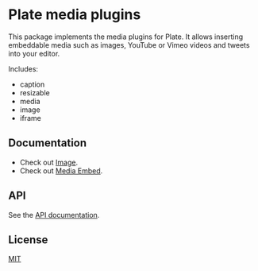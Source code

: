 # Plate media plugins

This package implements the media plugins for Plate. It allows inserting
embeddable media such as images, YouTube or Vimeo videos and tweets into your
editor.

Includes:

- caption
- resizable
- media
- image
- iframe

## Documentation

- Check out [Image](https://plate.udecode.io/docs/plugins/image).
- Check out [Media Embed](https://plate.udecode.io/docs/plugins/media-embed).

## API

See the [API documentation](https://plate-api.udecode.io/globals.html). 

## License

[MIT](../../LICENSE)
